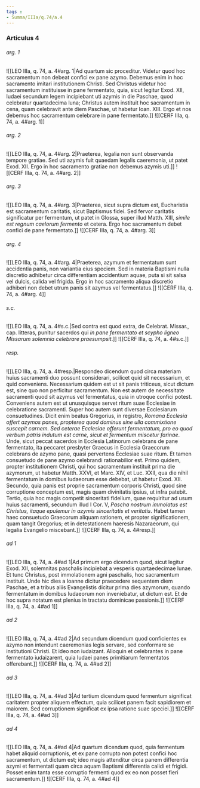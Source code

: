 ```yaml
---
tags : 
- Summa/IIIa/q.74/a.4
---
```


### Articulus 4

###### arg. 1
![[LEO IIIa, q. 74, a. 4#arg. 1|Ad quartum sic proceditur. Videtur quod hoc sacramentum non debeat confici ex pane azymo. Debemus enim in hoc sacramento imitari institutionem Christi. Sed Christus videtur hoc sacramentum instituisse in pane fermentato, quia, sicut legitur Exod. XII, Iudaei secundum legem incipiebant uti azymis in die Paschae, quod celebratur quartadecima luna; Christus autem instituit hoc sacramentum in cena, quam celebravit ante diem Paschae, ut habetur Ioan. XIII. Ergo et nos debemus hoc sacramentum celebrare in pane fermentato.]]
![[CERF IIIa, q. 74, a. 4#arg. 1]]

###### arg. 2
![[LEO IIIa, q. 74, a. 4#arg. 2|Praeterea, legalia non sunt observanda tempore gratiae. Sed uti azymis fuit quaedam legalis caeremonia, ut patet Exod. XII. Ergo in hoc sacramento gratiae non debemus azymis uti.]]
![[CERF IIIa, q. 74, a. 4#arg. 2]]

###### arg. 3
![[LEO IIIa, q. 74, a. 4#arg. 3|Praeterea, sicut supra dictum est, Eucharistia est sacramentum caritatis, sicut Baptismus fidei. Sed fervor caritatis significatur per fermentum, ut patet in Glossa, super illud Matth. XIII, *simile est regnum caelorum fermento* et cetera. Ergo hoc sacramentum debet confici de pane fermentato.]]
![[CERF IIIa, q. 74, a. 4#arg. 3]]

###### arg. 4
![[LEO IIIa, q. 74, a. 4#arg. 4|Praeterea, azymum et fermentatum sunt accidentia panis, non variantia eius speciem. Sed in materia Baptismi nulla discretio adhibetur circa differentiam accidentium aquae, puta si sit salsa vel dulcis, calida vel frigida. Ergo in hoc sacramento aliqua discretio adhiberi non debet utrum panis sit azymus vel fermentatus.]]
![[CERF IIIa, q. 74, a. 4#arg. 4]]

###### s.c.
![[LEO IIIa, q. 74, a. 4#s.c.|Sed contra est quod extra, de Celebrat. Missar., cap. litteras, punitur sacerdos qui *in pane fermentato et scypho ligneo Missarum solemnia celebrare praesumpsit*.]]
![[CERF IIIa, q. 74, a. 4#s.c.]]

###### resp.
![[LEO IIIa, q. 74, a. 4#resp.|Respondeo dicendum quod circa materiam huius sacramenti duo possunt considerari, scilicet quid sit necessarium, et quid conveniens. Necessarium quidem est ut sit panis triticeus, sicut dictum est, sine quo non perficitur sacramentum. Non est autem de necessitate sacramenti quod sit azymus vel fermentatus, quia in utroque confici potest. Conveniens autem est ut unusquisque servet ritum suae Ecclesiae in celebratione sacramenti. Super hoc autem sunt diversae Ecclesiarum consuetudines. Dicit enim beatus Gregorius, in registro, *Romana Ecclesia offert azymos panes, propterea quod dominus sine ulla commixtione suscepit carnem. Sed ceterae Ecclesiae offerunt fermentatum, pro eo quod verbum patris indutum est carne, sicut et fermentum miscetur farinae*. Unde, sicut peccat sacerdos in Ecclesia Latinorum celebrans de pane fermentato, ita peccaret presbyter Graecus in Ecclesia Graecorum celebrans de azymo pane, quasi pervertens Ecclesiae suae ritum. Et tamen consuetudo de pane azymo celebrandi rationabilior est. Primo quidem, propter institutionem Christi, qui hoc sacramentum instituit prima die azymorum, ut habetur Matth. XXVI, et Marc. XIV, et Luc. XXII, qua die nihil fermentatum in domibus Iudaeorum esse debebat, ut habetur Exod. XII. Secundo, quia panis est proprie sacramentum corporis Christi, quod sine corruptione conceptum est, magis quam divinitatis ipsius, ut infra patebit. Tertio, quia hoc magis competit sinceritati fidelium, quae requiritur ad usum huius sacramenti, secundum illud I Cor. V, *Pascha nostrum immolatus est Christus, itaque epulemur in azymis sinceritatis et veritatis*. Habet tamen haec consuetudo Graecorum aliquam rationem, et propter significationem, quam tangit Gregorius; et in detestationem haeresis Nazaraeorum, qui legalia Evangelio miscebant.]]
![[CERF IIIa, q. 74, a. 4#resp.]]

###### ad 1
![[LEO IIIa, q. 74, a. 4#ad 1|Ad primum ergo dicendum quod, sicut legitur Exod. XII, solemnitas paschalis incipiebat a vesperis quartaedecimae lunae. Et tunc Christus, post immolationem agni paschalis, hoc sacramentum instituit. Unde hic dies a Ioanne dicitur praecedere sequentem diem Paschae, et a tribus aliis Evangelistis dicitur prima dies azymorum, quando fermentatum in domibus Iudaeorum non inveniebatur, ut dictum est. Et de hoc supra notatum est plenius in tractatu dominicae passionis.]]
![[CERF IIIa, q. 74, a. 4#ad 1]]

###### ad 2
![[LEO IIIa, q. 74, a. 4#ad 2|Ad secundum dicendum quod conficientes ex azymo non intendunt caeremonias legis servare, sed conformare se institutioni Christi. Et ideo non iudaizant. Alioquin et celebrantes in pane fermentato iudaizarent, quia Iudaei panes primitiarum fermentatos offerebant.]]
![[CERF IIIa, q. 74, a. 4#ad 2]]

###### ad 3
![[LEO IIIa, q. 74, a. 4#ad 3|Ad tertium dicendum quod fermentum significat caritatem propter aliquem effectum, quia scilicet panem facit sapidiorem et maiorem. Sed corruptionem significat ex ipsa ratione suae speciei.]]
![[CERF IIIa, q. 74, a. 4#ad 3]]

###### ad 4
![[LEO IIIa, q. 74, a. 4#ad 4|Ad quartum dicendum quod, quia fermentum habet aliquid corruptionis, et ex pane corrupto non potest confici hoc sacramentum, ut dictum est; ideo magis attenditur circa panem differentia azymi et fermentati quam circa aquam Baptismi differentia calidi et frigidi. Posset enim tanta esse corruptio fermenti quod ex eo non posset fieri sacramentum.]]
![[CERF IIIa, q. 74, a. 4#ad 4]]


